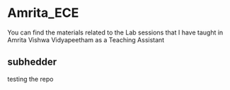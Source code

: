 # Amrita_ECE
You can find the materials related to the Lab sessions that I have taught in Amrita Vishwa Vidyapeetham as a Teaching Assistant

## subhedder

testing the repo